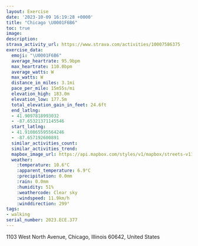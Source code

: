 ```yaml
---
layout: Exercise
date: '2023-10-09 16:19:28 +0000'
title: "Chicago \U0001F6B6"
toc: true
image:
description:
strava_activity_url: https://www.strava.com/activities/10007586375
exercise_data:
  emoji: "\U0001F6B6"
  average_heartrate: 95.9bpm
  max_heartrate: 110.0bpm
  average_watts: W
  max_watts: W
  distance_in_miles: 3.1mi
  pace_per_mile: 15m55s/mi
  elevation_high: 183.0m
  elevation_low: 177.5m
  total_elevation_gain_in_feet: 24.6ft
  end_latlng:
  - 41.9097818993032
  - -87.65321371145546
  start_latlng:
  - 41.910865595564246
  - -87.657192600891
  similar_activities_count:
  similar_activities_trend:
  mapbox_image_url: https://api.mapbox.com/styles/v1/mapbox/streets-v11/static/path-5+787af2-1.0(sux~Fpb%60vOBhBBzEDhBAfCD~DAP%40HJN%40HS%60CAx%40B%5EAz%40HdFTtl%40BjBFvAETAQKgN%3FuIGqLGkE%3FqFEwD%3F%7DAC_%40BkBFeAIaAEaD%40i%40EaH%40_ABOAe%40G_BCuBEe%40GMIIUGWAPANM%40UGSGAODK%3FQ%5CUYGYBq%40h%40q%40b%40o%40HCDH%40JSd%40CXFd%40%3F%60%40IDA%3FMSEYAe%40QVQd%40OPBDEx%40X%40hAKNKFK%40O%40mGCgH%40_AIcCA_BFwBHOLMTK%5C%5BZONQb%40WJQHGHCD%40NLLChA%7B%40VMRQVO~A_BlC%7BBpCoBFg%40HSrAmABQE%5DFKVSEGS%60%40ATF%5CoAjAYb%40K%5E_%40%60%40%7DAlAe%40XSTm%40%5EaAx%40),pin-s-s+e5b22e(-87.66009,41.91082),pin-s-f+89ae00(-87.65238999999997,41.90865000000004)/auto/800x800?access_token=pk.eyJ1Ijoiam9zaGJlY2ttYW4iLCJhIjoiY205eWR2aDd1MWZ6djJrbXc4a3M0bWZleiJ9.XiG9OWkNcZk2QzjJbxLB4A
  weather:
    :temperature: 10.6°C
    :apparent_temperature: 6.9°C
    :precipitation: 0.0mm
    :rain: 0.0mm
    :humidity: 51%
    :weathercode: Clear sky
    :windspeed: 11.9km/h
    :winddirection: 299°
tags:
- walking
serial_number: 2023.ECE.377
---
```

1103 West North Avenue, Chicago, Illinois 60642, United States
